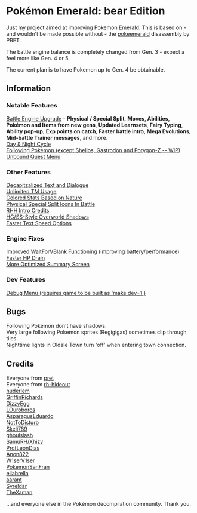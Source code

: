 # Pokémon Emerald: bear Edition

Just my project aimed at improving Pokemon Emerald. This is based on - and wouldn't be made possible without - the [pokeemerald](https://github.com/pret/pokeemerald) disassembly by PRET.

The battle engine balance is completely changed from Gen. 3 - expect a feel more like Gen. 4 or 5.

The current plan is to have Pokemon up to Gen. 4 be obtainable.

## Information

### Notable Features

[Battle Engine Upgrade](https://www.pokecommunity.com/showthread.php?t=417820) - **Physical / Special Split**, **Moves, Abilities, Pokémon and Items from new gens**, **Updated Learnsets**, **Fairy Typing**, **Ability pop-up**, **Exp points on catch**, **Faster battle intro**, **Mega Evolutions**, **Mid-battle Trainer messages**, and more.\
[Day & Night Cycle](https://github.com/Xhyzi/pokeemerald/tree/day-and-night)\
[Following Pokemon (except Shellos, Gastrodon and Porygon-Z -- WIP)](https://github.com/W1serV1ser/pokeemerald/tree/FollowingPokemon)\
[Unbound Quest Menu](https://www.pokecommunity.com/showthread.php?p=10528414#post10528414)

### Other Features

[Decapitzalized Text and Dialogue](https://github.com/ProfLeonDias/pokeemerald/tree/decapitalization)\
[Unlimited TM Usage](https://github.com/pret/pokeemerald/wiki/Infinite-TM-usage)\
[Colored Stats Based on Nature](https://github.com/DizzyEggg/pokeemerald/tree/nature_color)\
[Physical Special Split Icons In Battle](https://www.pokecommunity.com/showthread.php?p=10527471#post10527471)\
[RHH Intro Credits](https://github.com/Xhyzi/pokeemerald/tree/rhh-intro-credits)\
[HG/SS-Style Overworld Shadows](https://github.com/aarant/pokeemerald/commit/12e3b4efadafdef43bba26ca1ce897135808779c)\
[Faster Text Speed Options](https://www.pokecommunity.com/showthread.php?p=10400198#post10400198)

### Engine Fixes

[Improved WaitForVBlank Functioning (improving battery/performance)](https://github.com/pret/pokeemerald/wiki/Improving-the-WaitForVBlank-function)\
[Faster HP Drain](https://github.com/pret/pokeemerald/wiki/Faster-HP-Drain)\
[More Optimized Summary Screen](https://github.com/pret/pokeemerald/wiki/Make-space-for-EWRAM-Data-for-Summary-screen)

### Dev Features

[Debug Menu (requires game to be built as 'make dev=1')](https://github.com/pret/pokeemerald/wiki/Add-a-debug-menu)

## Bugs

Following Pokemon don't have shadows.\
Very large following Pokemon sprites (Regigigas) sometimes clip through tiles.\
Nighttime lights in Oldale Town turn 'off' when entering town connection.

## Credits

Everyone from [pret](https://github.com/pret)\
Everyone from [rh-hideout](https://github.com/rh-hideout)\
[huderlem](https://github.com/huderlem)\
[GriffinRichards](https://github.com/GriffinRichards)\
[DizzyEgg](https://github.com/DizzyEggg)\
[LOuroboros](https://github.com/LOuroboros)\
[AsparagusEduardo](https://github.com/AsparagusEduardo)\
[NotToDisturb](https://github.com/NotToDisturb)\
[Skeli789](https://github.com/Skeli789)\
[ghoulslash](https://github.com/ghoulslash)\
[SamuRH/Xhizy](https://github.com/Xhyzi)\
[ProfLeonDias](https://github.com/ProfLeonDias)\
[Anon822](https://www.pokecommunity.com/member.php?u=699429)\
[W1serV1ser](https://github.com/W1serV1ser)\
[PokemonSanFran](https://github.com/PokemonSanFran)\
[ellabrella](https://www.pokecommunity.com/member.php?u=751712)\
[aarant](https://github.com/aarant)\
[Syreldar](https://www.pokecommunity.com/member.php?u=766687)\
[TheXaman](https://www.pokecommunity.com/member.php?u=743189)

...and everyone else in the Pokémon decompilation community. Thank you.
